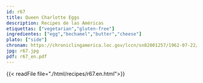 ```yaml
---
id: r67
title: Queen Charlotte Eggs
description: Recipes de las Américas
etiquettas: ["vegetarian","gluten-free"]
ingredientes: ["egg","bechamel","butter","cheese"]
plato: ["side"]
chronam: https://chroniclingamerica.loc.gov/lccn/sn82001257/1962-07-22/ed-1/seq-7
jpg: r67.jpg
pdf: r67_en.pdf
---
```


{{< readFile file="./html/recipes/r67.en.html">}}